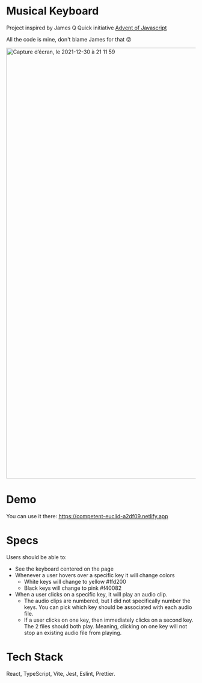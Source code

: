 # Musical Keyboard

Project inspired by James Q Quick initiative [Advent of Javascript](https://www.adventofjs.com/)

All the code is mine, don't blame James for that 😝

<img width="1146" alt="Capture d’écran, le 2021-12-30 à 21 11 59" src="https://user-images.githubusercontent.com/6333396/147799212-0cb5e507-3d90-4ca0-ac0a-531c5251da27.png">

# Demo

You can use it there: https://competent-euclid-a2df09.netlify.app

# Specs

Users should be able to:

- See the keyboard centered on the page
- Whenever a user hovers over a specific key it will change colors
  - White keys will change to yellow #ffd200 
  - Black keys will change to pink #f40082
- When a user clicks on a specific key, it will play an audio clip. 
  - The audio clips are numbered, but I did not specifically number the keys. You can pick which key should be associated with each audio file.
  - If a user clicks on one key, then immediately clicks on a second key. The 2 files should both play. Meaning, clicking on one key will not stop an existing audio file from playing.

# Tech Stack

React, TypeScript, Vite, Jest, Eslint, Prettier.
